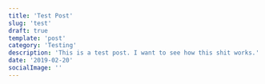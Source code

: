 ```yaml
---
title: 'Test Post'
slug: 'test'
draft: true
template: 'post'
category: 'Testing'
description: 'This is a test post. I want to see how this shit works.'
date: '2019-02-20'
socialImage: ''
---
```

